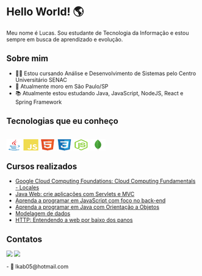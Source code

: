 # Hello World! 🌎

Meu nome é Lucas. Sou estudante de Tecnologia da Informação e estou sempre em busca de aprendizado e evolução.

## Sobre mim

- 👨‍🎓 Estou cursando Análise e Desenvolvimento de Sistemas pelo Centro Universitário SENAC
- 📍 Atualmente moro em São Paulo/SP
- 📚 Atualmente estou estudando Java, JavaScript, NodeJS, React e Spring Framework

## Tecnologias que eu conheço

<div style="display: inline_block"><br>
  <img align="center" alt="Java" height="30" width="40" src="https://raw.githubusercontent.com/devicons/devicon/master/icons/java/java-original.svg">
  <img align="center" alt="JavaScript" height="30" width="40" src="https://raw.githubusercontent.com/devicons/devicon/master/icons/javascript/javascript-plain.svg">
  <img align="center" alt="HTML" height="30" width="40" src="https://raw.githubusercontent.com/devicons/devicon/master/icons/html5/html5-original.svg">
  <img align="center" alt="CSS" height="30" width="40" src="https://raw.githubusercontent.com/devicons/devicon/master/icons/css3/css3-original.svg">
  <img align="center" alt="Node.js" height="30" width="40" src="https://raw.githubusercontent.com/devicons/devicon/master/icons/nodejs/nodejs-original.svg">
  <img align="center" alt="MongoDB" height="30" width="40" src="https://raw.githubusercontent.com/devicons/devicon/master/icons/mongodb/mongodb-original.svg">
</div>

## Cursos realizados

- [<i class="fas fa-cloud"></i> Google Cloud Computing Foundations: Cloud Computing Fundamentals - Locales](https://www.cloudskillsboost.google/public_profiles/b87cb295-577e-4c65-a9c0-37b517759188/badges/3504229?utm_medium=social&utm_source=linkedin&utm_campaign=ql-social-share)
- [<i class="fab fa-java"></i> Java Web: crie aplicações com Servlets e MVC](https://cursos.alura.com.br/degree/certificate/e0a60112-b95e-47b4-ba21-a06c17f9b99f)
- [<i class="fab fa-js-square"></i> Aprenda a programar em JavaScript com foco no back-end](https://cursos.alura.com.br/degree/certificate/b2b3f7f8-a8dc-45af-81c7-667d770d54b2)
- [<i class="fab fa-java"></i> Aprenda a programar em Java com Orientação a Objetos](https://cursos.alura.com.br/degree/certificate/8fa2a9c1-0f28-4d1a-9f8e-bd1077f3869c)
- [<i class="fas fa-database"></i> Modelagem de dados](https://cursos.alura.com.br/degree/certificate/2acf82db-874b-492f-b148-f548b27b53fd)
- [<i class="fas fa-globe"></i> HTTP: Entendendo a web por baixo dos panos](https://cursos.alura.com.br/certificate/7cd8d94e-b5bf-42a1-b237-5cd04eb771c5)


## Contatos

<p>
<a href="https://www.linkedin.com/in/lucasbarbosaalves/"><img src="https://img.icons8.com/color/64/000000/linkedin.png"/></a>
<a href="https://www.instagram.com/_lukasalvess/"><img src="https://img.icons8.com/color/64/000000/instagram-new.png"/></a>
</p>
- 📧 lkab05@hotmail.com
